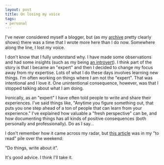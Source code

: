 ```yaml
---
layout: post
title: On losing my voice
tags:
- personal
---
```


I've never considered myself a blogger, but (as my [archive](http://walkah.net/blog/) pretty clearly shows) there was a time that I wrote more here than I do now. Somewhere along the line, I lost my voice.

I don't know that I fully understand why. I have made some observations and had some insights (such as my being [an introvert](http://walkah.net/blog/on-introversion/)). I think part of the story is that I became an "expert" and then I decided to change my focus away from my expertise. Lots of what I do these days involves learning new things. I'm often working on things where I am not the "expert". That was intentional and I love it. One unintentional consequence, however, was that I stopped talking about what I am doing.

Ironically, as an "expert" I have often told people to write and share their experiences. I've said things like, "Anytime you figure something out, that puts you one step ahead of a ton of people that can learn from your experience." I've explained how valuable a "fresh perspective" can be, and how documenting things has all kinds of positive consequences (both personally and professionally). Do as I say...

I don't remember how it came across my radar, but [this article](http://mdswanson.com/blog/2013/08/11/write-things-tell-people.html) was in my "to read" pile over the weekend:

"Do things, write about it".

It's good advice. I think I'll take it.

